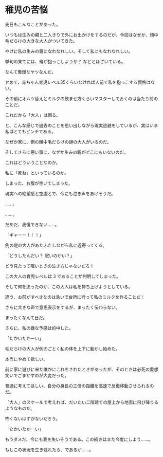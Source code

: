 
# 稚児の苦悩
 
先日もこんなことがあった。
 
いつもは生みの親と二人きりで外にお出かけをするのだが、今回はなぜか、顔中毛だらけの大きな大人がついてきた。
 
やけに私の生みの親になれなれしい。そして私にもなれなれしい。
 
挙句の果てには、俺が抱っこしようか？ などとほざいている。
 
なんて傲慢なヤツなんだ。
 
せめて、赤ちゃん育児レベル35くらいなければ人前で私を抱っこする資格はない。
 
その前にオムツ替えとミルクの飲ませ方くらいマスターしておくのは当たり前のことだ。
 
これだから「大人」は困る。
 
と、こんな感じで過去のことを思い出しながら現実逃避をしているが、実はいま私はとてもピンチである。
 
なぜか家に、例の顔中毛だらけの謎の大人がいるのだ。
 
そしてさらに悪い事に、なぜか生みの親がどこにもいないのだ。
 
これはどういうことなのか。
 
私に「死ね」といっているのか。
 
しまった、お腹が空いてしまった。
 
現実への絶望感と空腹とで、今にも泣き声をあげそうだ。
 
……。
 
……。
 
だめだ、我慢できない……。
 
「ギャーー！！！」
 
例の謎の大人があたふたしながら私に近寄ってくる。
 
「どうしたんだい？ 眠いのかい？」
 
どう見たって眠いときの泣き方じゃないだろ！
 
この大人の育児レベルは 3 であることが判明してしまった。
 
そして何を思ったのか、この大人は私を持ち上げようとしている。
 
違う、お前がすべきなのは急いで台所に行って私のミルクを作ることだ！
 
さらに大きな声で意思表示をするが、まったく伝わらない。
 
まったくなんて日だ。
 
さらに、私の嫌な予感は的中した。
 
「たかいたかーい」
 
毛だらけの大人が例のごとく私の体を上下に動かし始めた。
 
本当にやめて欲しい。
 
前に家に遊びに来た誰かにこれをされたときがあったが、そのときは必死の愛想笑いでごまかすのが大変だった。
 
普通に考えてほしい、自分の身長の三倍の距離を高速で反復移動させられるのだ。
 
「大人」のスケールで考えれば、だいたい二階建ての屋上から地面に飛び降りるようなものだ。
 
怖くないはずがないだろう。
 
「たかいたかーい」
 
もうダメだ、今にも我を失いそうである。この続きはまた今度にしよう……。
 
もしこの状況を生き残れたら、であるが……。
